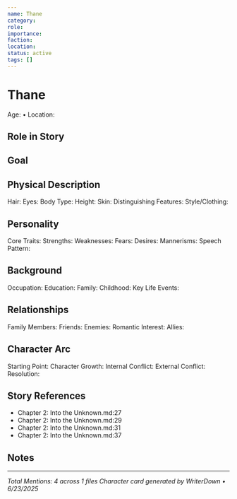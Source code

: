 ```yaml
---
name: Thane
category: 
role: 
importance: 
faction: 
location: 
status: active
tags: []
---
```


# Thane
Age: • Location: 

## Role in Story


## Goal


## Physical Description
Hair: 
Eyes: 
Body Type: 
Height: 
Skin: 
Distinguishing Features: 
Style/Clothing: 

## Personality
Core Traits: 
Strengths: 
Weaknesses: 
Fears: 
Desires: 
Mannerisms: 
Speech Pattern: 

## Background
Occupation: 
Education: 
Family: 
Childhood: 
Key Life Events: 

## Relationships
Family Members: 
Friends: 
Enemies: 
Romantic Interest: 
Allies: 

## Character Arc
Starting Point: 
Character Growth: 
Internal Conflict: 
External Conflict: 
Resolution: 

## Story References

- Chapter 2: Into the Unknown.md:27
- Chapter 2: Into the Unknown.md:29
- Chapter 2: Into the Unknown.md:31
- Chapter 2: Into the Unknown.md:37

## Notes


---

*Total Mentions: 4 across 1 files*
*Character card generated by WriterDown • 6/23/2025*
